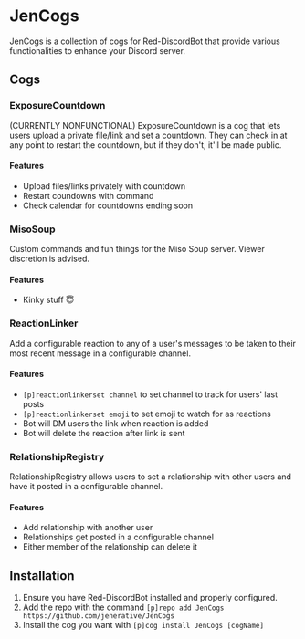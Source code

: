 # JenCogs

JenCogs is a collection of cogs for Red-DiscordBot that provide various functionalities to enhance your Discord server.

## Cogs

### ExposureCountdown

(CURRENTLY NONFUNCTIONAL)
ExposureCountdown is a cog that lets users upload a private file/link and set a countdown. They can check in at any point to restart the countdown, but if they don't, it'll be made public.

#### Features

- Upload files/links privately with countdown
- Restart coundowns with command
- Check calendar for countdowns ending soon

### MisoSoup

Custom commands and fun things for the Miso Soup server. Viewer discretion is advised.

#### Features

- Kinky stuff 😇

### ReactionLinker

Add a configurable reaction to any of a user's messages to be taken to their most recent message in a configurable channel.

#### Features

- `[p]reactionlinkerset channel` to set channel to track for users' last posts
- `[p]reactionlinkerset emoji` to set emoji to watch for as reactions
- Bot will DM users the link when reaction is added
- Bot will delete the reaction after link is sent

### RelationshipRegistry

RelationshipRegistry allows users to set a relationship with other users and have it posted in a configurable channel.

#### Features

- Add relationship with another user
- Relationships get posted in a configurable channel
- Either member of the relationship can delete it


## Installation

1. Ensure you have Red-DiscordBot installed and properly configured.
2. Add the repo with the command `[p]repo add JenCogs https://github.com/jenerative/JenCogs`
3. Install the cog you want with `[p]cog install JenCogs [cogName]`